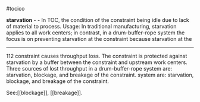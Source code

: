 #tocico

<b>starvation</b> -  - In TOC, the condition of the constraint being idle due to lack of material to process. 
Usage:  In traditional manufacturing, starvation applies to all work centers; in contrast, in a drum-buffer-rope system the focus is on preventing starvation at the constraint because starvation at the 
<hr/>
112 
constraint causes throughput loss.  The constraint is protected against starvation by a buffer between the constraint and upstream work centers.  Three sources of lost throughput in a drum-buffer-rope system are: starvation, blockage, and breakage of the constraint.
 system are: starvation, blockage, and breakage of the constraint.
 



See:[[blockage]], [[breakage]].



